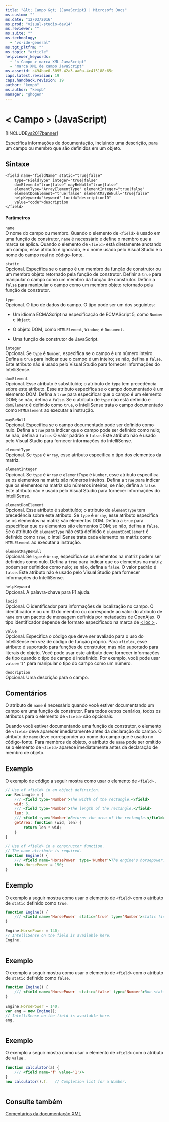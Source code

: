 ```yaml
---
title: "&lt; Campo &gt; (JavaScript) | Microsoft Docs"
ms.custom: ""
ms.date: "12/03/2016"
ms.prod: "visual-studio-dev14"
ms.reviewer: ""
ms.suite: ""
ms.technology: 
  - "vs-ide-general"
ms.tgt_pltfrm: ""
ms.topic: "article"
helpviewer_keywords: 
  - "< Campo > marca XML JavaScript"
  - "marca XML de campo JavaScript"
ms.assetid: c494bae0-3095-42a3-aa0a-4c415188c65c
caps.latest.revision: 19
caps.handback.revision: 19
author: "kempb"
ms.author: "kempb"
manager: "ghogen"
---
```

# &lt; Campo &gt; (JavaScript)
[!INCLUDE[vs2017banner](../code-quality/includes/vs2017banner.md)]

Especifica informações de documentação, incluindo uma descrição, para um campo ou membro que são definidos em um objeto.  
  
## Sintaxe  
  
```  
<field name="fieldName" static="true|false"  
    type="FieldType" integer="true|false"  
    domElement="true|false" mayBeNull="true|false"  
    elementType="ArrayElementType" elementInteger="true|false"  
    elementDomElement="true|false" elementMayBeNull="true|false"  
    helpKeyword="keyword" locid="descriptionID"  
    value="code">description  
</field>  
```  
  
#### Parâmetros  
 `name`  
 O nome do campo ou membro.  Quando o elemento de `<field>` é usado em uma função de construtor, `name` é necessário e define o membro que a marca se aplica.  Quando o elemento de `<field>` está diretamente anotando um campo, esse atributo é ignorado, e o nome usado pelo Visual Studio é o nome do campo real no código\-fonte.  
  
 `static`  
 Opcional.  Especifica se o campo é um membro da função de construtor ou um membro objeto retornado pela função de construtor.  Definir a `true` para manipular o campo como um membro da função de construtor.  Definir a `false` para manipular o campo como um membro objeto retornado pela função de construtor.  
  
 `type`  
 Opcional.  O tipo de dados do campo.  O tipo pode ser um dos seguintes:  
  
-   Um idioma ECMAScript na especificação de ECMAScript 5, como `Number` e `Object`.  
  
-   O objeto DOM, como `HTMLElement`, `Window`, e `Document`.  
  
-   Uma função de construtor de JavaScript.  
  
 `integer`  
 Opcional.  Se `type` é `Number`, especifica se o campo é um número inteiro.  Defina a `true` para indicar que o campo é um inteiro; se não, defina a `false`.  Este atributo não é usado pelo Visual Studio para fornecer informações do IntelliSense.  
  
 `domElement`  
 Opcional.  Esse atributo é substituído; o atributo de `type` tem precedência sobre este atributo.  Esse atributo especifica se o campo documentado é um elemento DOM.  Defina a `true` para especificar que o campo é um elemento DOM; se não, defina a `false`.  Se o atributo de `type` não está definido e `domElement` é definido como `true`, o IntelliSense trata o campo documentado como `HTMLElement` ao executar a instrução.  
  
 `mayBeNull`  
 Opcional.  Especifica se o campo documentado pode ser definido como nulo.  Defina a `true` para indicar que o campo pode ser definido como nulo; se não, defina a `false`.  O valor padrão é `false`.  Este atributo não é usado pelo Visual Studio para fornecer informações do IntelliSense.  
  
 `elementType`  
 Opcional.  Se `type` é `Array`, esse atributo especifica o tipo dos elementos da matriz.  
  
 `elementInteger`  
 Opcional.  Se `type` é `Array` e `elementType` é `Number`, esse atributo especifica se os elementos na matriz são números inteiros.  Defina a `true` para indicar que os elementos na matriz são números inteiros; se não, defina a `false`.  Este atributo não é usado pelo Visual Studio para fornecer informações do IntelliSense.  
  
 `elementDomElement`  
 Opcional.  Esse atributo é substituído; o atributo de `elementType` tem precedência sobre este atributo.  Se `type` é `Array`, esse atributo especifica se os elementos na matriz são elementos DOM.  Defina a `true` para especificar que os elementos são elementos DOM; se não, defina a `false`.  Se o atributo de `elementType` não está definido e `elementDomElement` é definido como `true`, o IntelliSense trata cada elemento na matriz como `HTMLElement` ao executar a instrução.  
  
 `elementMayBeNull`  
 Opcional.  Se `type` é `Array`, especifica se os elementos na matriz podem ser definidos como nulo.  Defina a `true` para indicar que os elementos na matriz podem ser definidos como nulo; se não, defina a `false`.  O valor padrão é `false`.  Este atributo não é usado pelo Visual Studio para fornecer informações do IntelliSense.  
  
 `helpKeyword`  
 Opcional.  A palavra\-chave para F1 ajuda.  
  
 `locid`  
 Opcional.  O identificador para informações de localização no campo.  O identificador é ou um ID do membro ou corresponde ao valor do atributo de `name` em um pacote de mensagem definida por metadados de OpenAjax.  O tipo identificador depende de formato especificado na marca de [\< loc \>](../ide/loc-javascript.md) .  
  
 `value`  
 Opcional.  Especifica o código que deve ser avaliado para o uso do IntelliSense em vez de código de função próprio.  Para `<field>`, esse atributo é suportado para funções de construtor, mas não suportado para literais de objeto.  Você pode usar este atributo deve fornecer informações de tipo quando o tipo de campo é indefinido.  Por exemplo, você pode usar `value=’1’` para manipular o tipo do campo como um número.  
  
 `description`  
 Opcional.  Uma descrição para o campo.  
  
## Comentários  
 O atributo de `name` é necessário quando você estiver documentando um campo em uma função de construtor.  Para todos outros cenários, todos os atributos para o elemento de `<field>` são opcionais.  
  
 Quando você estiver documentando uma função de construtor, o elemento de `<field>` deve aparecer imediatamente antes da declaração do campo.  O atributo de `name` deve corresponder ao nome do campo que é usado no código\-fonte.  Para membros de objeto, o atributo de `name` pode ser omitido se o elemento de `<field>` aparece imediatamente antes da declaração de membro de objeto.  
  
## Exemplo  
 O exemplo de código a seguir mostra como usar o elemento de `<field>` .  
  
```javascript  
// Use of <field> in an object definition.  
var Rectangle = {  
    /// <field type='Number'>The width of the rectangle.</field>  
    wid: 5,  
    /// <field type='Number'>The length of the rectangle.</field>  
    len: 0,  
    /// <field type='Number'>Returns the area of the rectangle.</field>  
    getArea: function (wid, len) {  
        return len * wid;  
    }  
}  
  
// Use of <field> in a constructor function.  
// The name attribute is required.  
function Engine() {  
    /// <field name='HorsePower' type='Number'>The engine's horsepower.</field>  
    this.HorsePower = 150;  
}  
```  
  
## Exemplo  
 O exemplo a seguir mostra como usar o elemento de `<field>` com o atributo de `static` definido como `true`.  
  
```javascript  
function Engine() {  
    /// <field name='HorsePower' static='true' type='Number'>static field desc.</field>  
}  
  
Engine.HorsePower = 140;  
// IntelliSense on the field is available here.  
Engine.  
  
```  
  
## Exemplo  
 O exemplo a seguir mostra como usar o elemento de `<field>` com o atributo de `static` definido como `false`.  
  
```javascript  
function Engine() {  
    /// <field name='HorsePower' static='false' type='Number'>Non-static field desc.</field>  
}  
  
Engine.HorsePower = 140;  
var eng = new Engine();  
// IntelliSense on the field is available here.  
eng.  
  
```  
  
## Exemplo  
 O exemplo a seguir mostra como usar o elemento de `<field>` com o atributo de `value` .  
  
```javascript  
function calculator(a) {  
    /// <field name='f' value='1'/>  
}  
new calculator().f.   // Completion list for a Number.  
  
```  
  
## Consulte também  
 [Comentários da documentação XML](../ide/xml-documentation-comments-javascript.md)